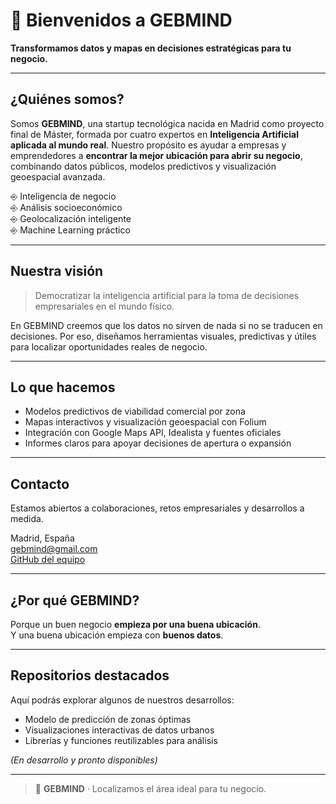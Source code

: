 # 👋 Bienvenidos a GEBMIND

**Transformamos datos y mapas en decisiones estratégicas para tu negocio.**

---

## ¿Quiénes somos?

Somos **GEBMIND**, una startup tecnológica nacida en Madrid como proyecto final de Máster, formada por cuatro expertos en **Inteligencia Artificial aplicada al mundo real**. Nuestro propósito es ayudar a empresas y emprendedores a **encontrar la mejor ubicación para abrir su negocio**, combinando datos públicos, modelos predictivos y visualización geoespacial avanzada.

⎆ Inteligencia de negocio  
⎆ Análisis socioeconómico  
⎆ Geolocalización inteligente  
⎆ Machine Learning práctico

---

## Nuestra visión

> Democratizar la inteligencia artificial para la toma de decisiones empresariales en el mundo físico.

En GEBMIND creemos que los datos no sirven de nada si no se traducen en decisiones. Por eso, diseñamos herramientas visuales, predictivas y útiles para localizar oportunidades reales de negocio.

---

## Lo que hacemos

- Modelos predictivos de viabilidad comercial por zona  
- Mapas interactivos y visualización geoespacial con Folium  
- Integración con Google Maps API, Idealista y fuentes oficiales  
- Informes claros para apoyar decisiones de apertura o expansión

---

## Contacto

Estamos abiertos a colaboraciones, retos empresariales y desarrollos a medida.

Madrid, España  
gebmind@gmail.com  
[GitHub del equipo](https://github.com/gebmind)

---

## ¿Por qué GEBMIND?

Porque un buen negocio **empieza por una buena ubicación**.  
Y una buena ubicación empieza con **buenos datos**.

---

## Repositorios destacados

Aquí podrás explorar algunos de nuestros desarrollos:

-  Modelo de predicción de zonas óptimas  
-  Visualizaciones interactivas de datos urbanos  
-  Librerías y funciones reutilizables para análisis  

*(En desarrollo y pronto disponibles)*

---

> 🧭 **GEBMIND** · Localizamos el área ideal para tu negocio.
